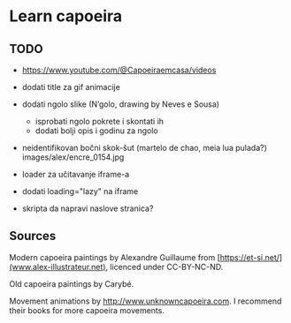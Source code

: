 # Learn capoeira

## TODO
- https://www.youtube.com/@Capoeiraemcasa/videos
- dodati title za gif animacije
- dodati ngolo slike (N’golo, drawing by Neves e Sousa)
  - isprobati ngolo pokrete i skontati ih
  - dodati bolji opis i godinu za ngolo
- neidentifikovan bočni skok-šut (martelo de chao, meia lua pulada?) images/alex/encre_0154.jpg

- loader za učitavanje iframe-a
- dodati loading="lazy" na iframe
- skripta da napravi naslove stranica?

## Sources

Modern capoeira paintings by Alexandre Guillaume from [https://et-si.net/](www.alex-illustrateur.net), licenced under CC-BY-NC-ND.

Old capoeira paintings by Carybé.

Movement animations by http://www.unknowncapoeira.com. I recommend their books for more capoeira movements.